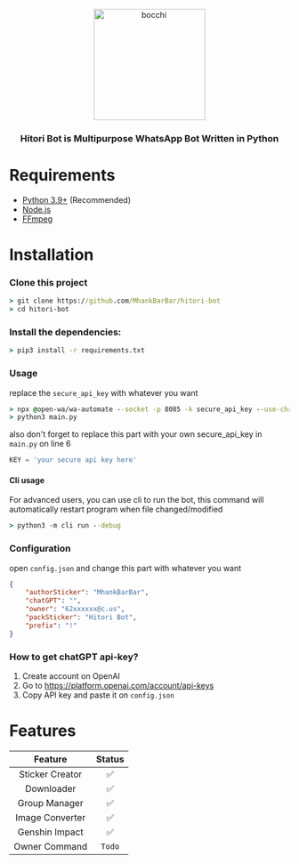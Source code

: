 <p align="center">
  <img src="https://mhankbarbar.codes/assets/images/bocchi.png" height="200px" alt="bocchi"/>
  <h3 align="center">Hitori Bot is Multipurpose WhatsApp Bot Written in Python</h3>
</p>

# Requirements
- [Python 3.9+](https://www.python.org/downloads/) (Recommended)
- [Node.js](https://nodejs.org/en/download/)
- [FFmpeg](https://ffmpeg.org/download.html)

# Installation

### Clone this project
```cmd
> git clone https://github.com/MhankBarBar/hitori-bot
> cd hitori-bot
```
### Install the dependencies:
```cmd
> pip3 install -r requirements.txt
```
### Usage
replace the `secure_api_key` with whatever you want
```cmd
> npx @open-wa/wa-automate --socket -p 8085 -k secure_api_key --use-chrome
> python3 main.py
```
also don't forget to replace this part with your own secure_api_key in `main.py` on line 6
```python
KEY = 'your secure api key here'
```
#### Cli usage
For advanced users, you can use cli to run the bot, this command will automatically restart program when file changed/modified
```cmd
> python3 -m cli run --debug
```
### Configuration
open `config.json` and change this part with whatever you want
```json
{
    "authorSticker": "MhankBarBar",
    "chatGPT": "",
    "owner": "62xxxxxx@c.us",
    "packSticker": "Hitori Bot",
    "prefix": "!"
}
```
### How to get chatGPT api-key?
1. Create account on OpenAI
2. Go to https://platform.openai.com/account/api-keys
3. Copy API key and paste it on `config.json`


# Features
|     Feature     | Status |
|:---------------:|:------:|
| Sticker Creator |   ✅    |
|   Downloader    |   ✅    |
|  Group Manager  |   ✅    |
| Image Converter |   ✅    |
| Genshin Impact  |   ✅    |
|  Owner Command  | `Todo` |
